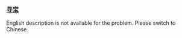 ### [寻宝](https://leetcode.com/problems/xun-bao)

English description is not available for the problem. Please switch to Chinese.